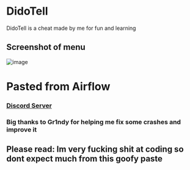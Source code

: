 # DidoTell
DidoTell is a cheat made by me for fun and learning 

## Screenshot of menu
![image](https://github.com/VegifZyx/DidoTell/assets/106395552/e70f2616-6b0f-4057-8513-6f57c0232918)

# Pasted from Airflow

### [Discord Server](https://discord.gg/7fCBQDHv66)

### Big thanks to Gr1ndy for helping me fix some crashes and improve it

## Please read: Im very fucking shit at coding so dont expect much from this goofy paste
